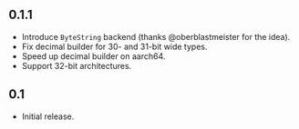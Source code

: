 ## 0.1.1

* Introduce `ByteString` backend (thanks @oberblastmeister for the idea).
* Fix decimal builder for 30- and 31-bit wide types.
* Speed up decimal builder on aarch64.
* Support 32-bit architectures.

## 0.1

* Initial release.
